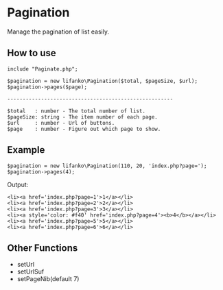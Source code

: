 # Pagination
Manage the pagination of list easily.

## How to use

```
include "Paginate.php";

$pagination = new lifanko\Pagination($total, $pageSize, $url);
$pagination->pages($page);

------------------------------------------------------
 
$total   : number - The total number of list.
$pageSize: string - The item number of each page.
$url     : number - Url of buttons.
$page    : number - Figure out which page to show.
```

## Example

```
$pagination = new lifanko\Pagination(110, 20, 'index.php?page=');
$pagination->pages(4);
```

Output:

```
<li><a href='index.php?page=1'>1</a></li>
<li><a href='index.php?page=2'>2</a></li>
<li><a href='index.php?page=3'>3</a></li>
<li><a style='color: #f40' href='index.php?page=4'><b>4</b></a></li>
<li><a href='index.php?page=5'>5</a></li>
<li><a href='index.php?page=6'>6</a></li>
```

## Other Functions

 + setUrl
 + setUrlSuf
 + setPageNib(default 7)